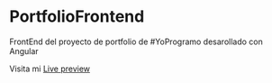 # PortfolioFrontend

FrontEnd del proyecto de portfolio de #YoProgramo desarollado con Angular

Visita mi [Live preview](https://matiasnetto.github.io/portfolio-FrontEnd-YoProgramo/)
